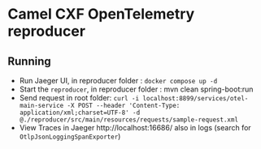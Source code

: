 # Camel CXF OpenTelemetry reproducer

## Running


- Run Jaeger UI, in reproducer folder : `docker compose up -d`
- Start the `reproducer`, in reproducer folder : mvn clean spring-boot:run
- Send request in root folder: `curl -i localhost:8899/services/otel-main-service -X POST --header 'Content-Type: application/xml;charset=UTF-8' -d @./reproducer/src/main/resources/requests/sample-request.xml`
- View Traces in Jaeger http://localhost:16686/ also in logs (search for `OtlpJsonLoggingSpanExporter`)
